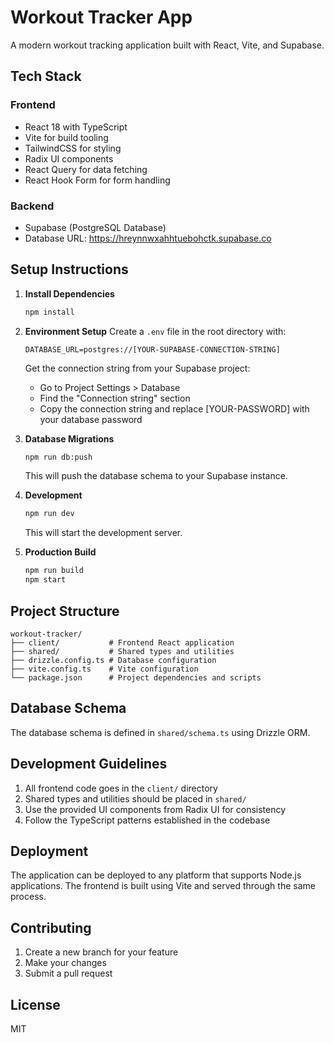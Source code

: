 # Workout Tracker App

A modern workout tracking application built with React, Vite, and Supabase.

## Tech Stack

### Frontend
- React 18 with TypeScript
- Vite for build tooling
- TailwindCSS for styling
- Radix UI components
- React Query for data fetching
- React Hook Form for form handling

### Backend
- Supabase (PostgreSQL Database)
- Database URL: https://hreynnwxahhtuebohctk.supabase.co

## Setup Instructions

1. **Install Dependencies**
   ```bash
   npm install
   ```

2. **Environment Setup**
   Create a `.env` file in the root directory with:
   ```
   DATABASE_URL=postgres://[YOUR-SUPABASE-CONNECTION-STRING]
   ```
   Get the connection string from your Supabase project:
   - Go to Project Settings > Database
   - Find the "Connection string" section
   - Copy the connection string and replace [YOUR-PASSWORD] with your database password

3. **Database Migrations**
   ```bash
   npm run db:push
   ```
   This will push the database schema to your Supabase instance.

4. **Development**
   ```bash
   npm run dev
   ```
   This will start the development server.

5. **Production Build**
   ```bash
   npm run build
   npm start
   ```

## Project Structure

```
workout-tracker/
├── client/           # Frontend React application
├── shared/           # Shared types and utilities
├── drizzle.config.ts # Database configuration
├── vite.config.ts    # Vite configuration
└── package.json      # Project dependencies and scripts
```

## Database Schema

The database schema is defined in `shared/schema.ts` using Drizzle ORM.

## Development Guidelines

1. All frontend code goes in the `client/` directory
2. Shared types and utilities should be placed in `shared/`
3. Use the provided UI components from Radix UI for consistency
4. Follow the TypeScript patterns established in the codebase

## Deployment

The application can be deployed to any platform that supports Node.js applications. The frontend is built using Vite and served through the same process.

## Contributing

1. Create a new branch for your feature
2. Make your changes
3. Submit a pull request

## License

MIT 